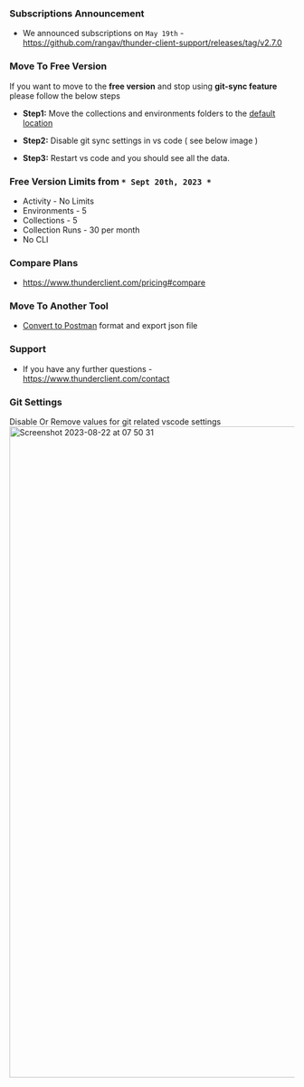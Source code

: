 ### Subscriptions Announcement
- We announced subscriptions on `May 19th` -  https://github.com/rangav/thunder-client-support/releases/tag/v2.7.0

### Move To Free Version
If you want to move to the **free version** and stop using **git-sync feature** please follow the below steps

- **Step1:** Move the collections and environments folders to the [default location](https://github.com/rangav/thunder-client-support#storage)


- **Step2:** Disable git sync settings in vs code ( see below image )

- **Step3:** Restart vs code and you should see all the data.

### Free Version Limits from `* Sept 20th, 2023 *`
- Activity - No Limits
- Environments - 5
- Collections - 5
- Collection Runs - 30 per month
- No CLI

### Compare Plans
- https://www.thunderclient.com/pricing#compare

### Move To Another Tool
- [Convert to Postman](https://github.com/rangav/thunder-client-support#how-to-convert-to-postman-format) format and export json file

### Support
- If you have any further questions -
https://www.thunderclient.com/contact

### Git Settings
Disable Or Remove values for git related vscode settings 
<img width="1151" alt="Screenshot 2023-08-22 at 07 50 31" src="https://github.com/rangav/thunder-client-support/assets/8637550/a0a23a67-8478-4a9a-86f1-181a40023ecd">
